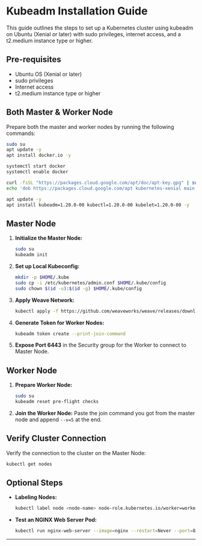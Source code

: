 
# Kubeadm Installation Guide

This guide outlines the steps to set up a Kubernetes cluster using kubeadm on Ubuntu (Xenial or later) with sudo privileges, internet access, and a t2.medium instance type or higher.

## Pre-requisites
- Ubuntu OS (Xenial or later)
- sudo privileges
- Internet access
- t2.medium instance type or higher

## Both Master & Worker Node

Prepare both the master and worker nodes by running the following commands:

```bash
sudo su
apt update -y
apt install docker.io -y

systemctl start docker
systemctl enable docker

curl -fsSL "https://packages.cloud.google.com/apt/doc/apt-key.gpg" | sudo gpg --dearmor -o /etc/apt/trusted.gpg.d/kubernetes-archive-keyring.gpg
echo 'deb https://packages.cloud.google.com/apt kubernetes-xenial main' > /etc/apt/sources.list.d/kubernetes.list

apt update -y
apt install kubeadm=1.20.0-00 kubectl=1.20.0-00 kubelet=1.20.0-00 -y
```

## Master Node

1. **Initialize the Master Node:**
   ```bash
   sudo su
   kubeadm init
   ```

2. **Set up Local Kubeconfig:**
   ```bash
   mkdir -p $HOME/.kube
   sudo cp -i /etc/kubernetes/admin.conf $HOME/.kube/config
   sudo chown $(id -u):$(id -g) $HOME/.kube/config
   ```

3. **Apply Weave Network:**
   ```bash
   kubectl apply -f https://github.com/weaveworks/weave/releases/download/v2.8.1/weave-daemonset-k8s.yaml
   ```

4. **Generate Token for Worker Nodes:**
   ```bash
   kubeadm token create --print-join-command
   ```

5. **Expose Port 6443** in the Security group for the Worker to connect to Master Node.

## Worker Node

1. **Prepare Worker Node:**
   ```bash
   sudo su
   kubeadm reset pre-flight checks
   ```

2. **Join the Worker Node:** Paste the join command you got from the master node and append `--v=5` at the end.

## Verify Cluster Connection

Verify the connection to the cluster on the Master Node:

```bash
kubectl get nodes
```

## Optional Steps

* **Labeling Nodes:**
  ```bash
  kubectl label node <node-name> node-role.kubernetes.io/worker=worker
  ```

* **Test an NGINX Web Server Pod:**
  ```bash
  kubectl run nginx-web-server --image=nginx --restart=Never --port=80
  ```

---

